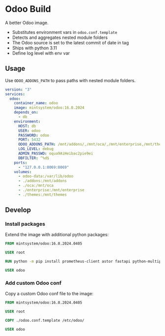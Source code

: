 # Odoo Build

A better Odoo image.

- Substitutes environment vars in `odoo.conf.template`
- Detects and aggregates nested module folders 
- The Odoo source is set to the latest commit of date in tag
- Ships with python 3.11
- Define log level with env var

## Usage

Use `ODOO_ADDONS_PATH` to pass paths with nested module folders.

```yml
version: "3"
services:
  odoo:
    container_name: odoo
    image: mintsystem/odoo:16.0.2024
    depends_on:
      - db
    environment:
      HOST: db
      USER: odoo
      PASSWORD: odoo
      PORT: 5432
      ODOO_ADDONS_PATH: /mnt/addons/,/mnt/oca/,/mnt/enterprise,/mnt/themes/
      LOG_LEVEL: debug
      ADMIN_PASSWD: oqua9AiHeibac2pie9ei
      DBFILTER: ^%d$
    ports:
      - "127.0.0.1:8069:8069"
    volumes:
      - odoo-data:/var/lib/odoo
      - ./addons:/mnt/addons
      - ./oca:/mnt/oca
      - ./enterprise:/mnt/enterprise
      - ./themes:/mnt/themes
```

## Develop

### Install packages

Extend the image with additional python packages:

```dockerfile
FROM mintsystem/odoo:16.0.2024.0405

USER root

RUN python -m pip install prometheus-client astor fastapi python-multipart ujson a2wsgi parse-accept-language pyjwt

USER odoo
```

### Add custom Odoo conf

Copy a custom Odoo conf file to the image:

```dockerfile
FROM mintsystem/odoo:16.0.2024.0405

USER root

COPY ./odoo.conf.template /etc/odoo/

USER odoo
```

